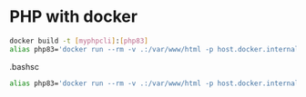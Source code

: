# PHP with docker

```sh
docker build -t [myphpcli]:[php83]
alias php83='docker run --rm -v .:/var/www/html -p host.docker.internal:9003 php83cli:herberth php'
```

.bashsc

```sh
alias php83='docker run --rm -v .:/var/www/html -p host.docker.internal:9003 myphpcli:php83 php'
```

